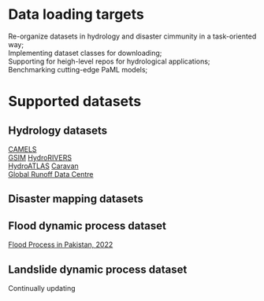 # Data loading targets
Re-organize datasets in hydrology and disaster cimmunity in a task-oriented way;  
Implementing dataset classes for downloading;  
Supporting for heigh-level repos for hydrological applications;  
Benchmarking cutting-edge PaML models;   

# Supported datasets
## Hydrology datasets 
[CAMELS](https://ral.ucar.edu/solutions/products/camels)  
[GSIM](https://doi.pangaea.de/10.1594/PANGAEA.887477) 
[HydroRIVERS](https://www.hydrosheds.org/)  
[HydroATLAS](https://www.hydrosheds.org/hydroatlas)
[Caravan](https://github.com/kratzert/Caravan/)  
[Global Runoff Data Centre](https://www.bafg.de/GRDC/EN/Home/homepage_node.html)  

## Disaster mapping datasets


## Flood dynamic process dataset
[Flood Process in Pakistan, 2022](https://github.com/zhu-xlab/ML4Earth-Hackathon-2023)

## Landslide dynamic process dataset

Continually updating

